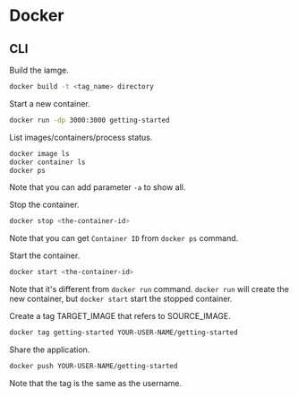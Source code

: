 # Docker

## CLI

Build the iamge.
```sh
docker build -t <tag_name> directory
```

Start a new container.
```sh
docker run -dp 3000:3000 getting-started
```

List images/containers/process status.
```sh
docker image ls
docker container ls
docker ps
```
Note that you can add parameter `-a` to show all.

Stop the container.
```sh
docker stop <the-container-id>
```
Note that you can get `Container ID` from `docker ps` command.

Start the container.
```sh
docker start <the-container-id>
```
Note that it's different from `docker run` command. `docker run` will create the new container, but `docker start` start the stopped container.

Create a tag TARGET_IMAGE that refers to SOURCE_IMAGE.
```sh
docker tag getting-started YOUR-USER-NAME/getting-started
```

Share the application.
```sh
docker push YOUR-USER-NAME/getting-started
```
Note that the tag is the same as the username.